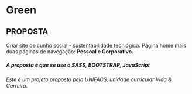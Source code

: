 # Green

<h2>PROPOSTA</h2>

<p>Criar site de cunho social - sustentabilidade tecnlógica. Página home mais duas páginas de navegação: <strong> Pessoal e Corporativo.</strong></p>
<h5>A proposta é que se use o SASS, BOOTSTRAP, JavaScript </h5>
<h6>Este é um projeto proposto pela UNIFACS, unidade curricular Vida & Carreira.</h6>

